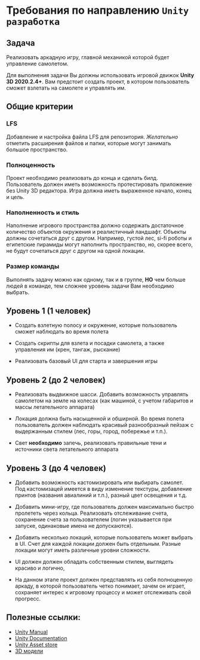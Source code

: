 # Требования по направлению `Unity разработка`
## Задача
Реализовать аркадную игру, главной механикой которой будет управление самолетом.

Для выполнения задачи Вы должны использовать игровой движок **Unity 3D 2020.2.4+**. Вам предстоит создать проект, в котором пользователь сможет взлетать на самолете и управлять им. 

## Общие критерии

### **LFS**
Добавление и настройка файла LFS для репозитория. *Желательно* отметить расширения файлов и папки, которые могут занимать большое пространство.

### **Полноценность**

Проект необходимо реализовать до конца и сделать билд. Пользователь должен иметь возможность протестировать приложение без Unity 3D редактора. Игра должна иметь выраженное начало, конец и цель.

### **Наполненность и стиль**

Наполнение игрового пространства должно содержать достаточное количество объектов окружения и реалистичный ландшафт. Объекты должны сочетаться друг с другом. Например, густой лес, si-fi роботы и египетские пирамиды могут наполнить пространство, но, скорее всего, не будут сочетаться друг с другом на одной локации.

### **Размер команды**

Выполнять задачу можно как одному, так и в группе, **НО** чем больше людей в команде, тем сложнее уровень задачи Вам необходимо выбрать.

## **Уровень 1** (1 человек)

* Создать взлетную полосу и окружение, которые пользователь сможет наблюдать во время полета

* Создать скрипты для взлета и посадки самолета, а также управления им (крен, тангаж, рыскание)

* Реализовать базовый UI для старта и завершения игры

## **Уровень 2** (до 2 человек) 

* Реализовать выдвижное шасси. Добавить возможность управлять самолетом на земле на колесах (как машиной, с учетом габаритов и массы летательного аппарата) 

* Локация должна быть насыщенной и обширной. Во время полета пользователь должен наблюдать красивый разнообразный пейзаж с выдержанным стилем (лес, горы, город, побережье и т.п.).

* Свет **необходимо** запечь, реализовать правильные тени и источники света летательного аппарата 

## **Уровень 3** (до 4 человек) 

* Добавить возможность кастомизировать или выбирать самолет. Под кастомизацей имеется в виду изменение текстуры, добавление принтов (названия авиалиний и т.п.), разный цвет освещения и т.д.

* Добавить мини-игру, где пользователь должен максимально быстро пролететь через кольца. Реализовать отслеживание счета, сохранение счета за пользователем (логин указывается при запуске, одинаковые имена не допускаются).

* Добавить несколько локаций, которые пользователь может выбрать в UI. Счет для каждой локации должен быть отдельным. Разные локации могут иметь различные уровни сложности.

* UI должен должен обладать собственным стилем, выглядеть красиво и логично,

* На данном этапе проект должен представлять из себя полноценную аркаду, в которой пользователь четко понимает, зачем он играет, сохраняет интерес к игровому процессу и может отслеживать свой прогресс.

## Полезные ссылки:

* [Unity Manual](https://docs.unity3d.com/Manual/index.html)  
* [Unity Documentation](https://docs.unity3d.com/ru/530/ScriptReference/index.html)    
* [Unity Asset store](https://assetstore.unity.com)
* [3D модели](https://www.cgtrader.com/free-3d-models)

 

 

 